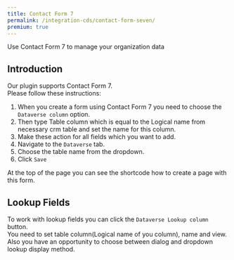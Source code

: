 ```yaml
---
title: Contact Form 7
permalink: /integration-cds/contact-form-seven/
premium: true
---
```


<p class="lead">Use Contact Form 7 to manage your organization data</p>

## Introduction

Our plugin supports Contact Form 7. 
<br>
Please follow these instructions:
1. When you create a form using Contact Form 7 you need to choose the `Dataverse column` option.
2. Then type Table column which is equal to the Logical name from necessary crm table and set the name for this column. 
3. Make these action for all fields which you want to add.
4. Navigate to the `Dataverse` tab.
5. Choose the table name from the dropdown.
6. Click `Save`

At the top of the page you can see the shortcode how to create a page with this form.
<br>

## Lookup Fields

To work with lookup fields you can click the `Dataverse Lookup column` button.
<br>
You need to set table column(Logical name of you column), name and view. Also you have an opportunity to choose between dialog and dropdown lookup display method.
<br>
